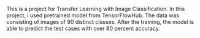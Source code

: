 This is a project for Transfer Learning with Image Classification.
In this project, i used pretrained model from TensorFlowHub.
The data was consisting of images of 90 distinct classes.
After the training, the model is able to predict the test cases with over 80 percent accuracy.
